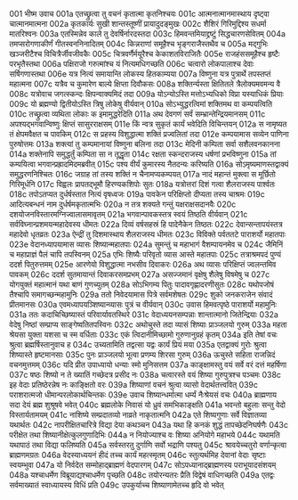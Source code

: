 001  	भीष्म उवाच
001a	एतच्छ्रुत्वा तु वचनं कृतात्मा कृतनिश्चयः
001c	आत्मनात्मानमास्थाय दृष्ट्वा चात्मानमात्मना
002a	कृतकार्यः सुखी शान्तस्तूष्णीं प्रायादुदङ्मुखः
002c	शैशिरं गिरिमुद्दिश्य सधर्मा मातरिश्वनः
003a	एतस्मिन्नेव काले तु देवर्षिर्नारदस्तदा
003c	हिमवन्तमियाद्द्रष्टुं सिद्धचारणसेवितम्
004a	तमप्सरोगणाकीर्णं गीतस्वननिनादितम्
004c	किन्नराणां समूहैश्च भृङ्गराजैस्तथैव च
005a	मद्गुभिः खञ्जरीटैश्च विचित्रैर्जीवजीवकैः
005c	चित्रवर्णैर्मयूरैश्च केकाशतविराजितैः
005e 	राजहंससमूहैश्च हृष्टैः परभृतैस्तथा
006a	पक्षिराजो गरुत्मांश्च यं नित्यमधिगच्छति
006c	चत्वारो लोकपालाश्च देवाः सर्षिगणास्तथा
006e 	यत्र नित्यं समायान्ति लोकस्य हितकाम्यया
007a	विष्णुना यत्र पुत्रार्थे तपस्तप्तं महात्मना
007c	यत्रैव च कुमारेण बाल्ये क्षिप्ता दिवौकसः
008a	शक्तिर्न्यस्ता क्षितितले त्रैलोक्यमवमन्य वै
008c	यत्रोवाच जगत्स्कन्दः क्षिपन्वाक्यमिदं तदा
009a	योऽन्योऽस्ति मत्तोऽभ्यधिको विप्रा यस्याधिकं प्रियाः
009c	यो ब्रह्मण्यो द्वितीयोऽस्ति त्रिषु लोकेषु वीर्यवान्
010a	सोऽभ्युद्धरत्विमां शक्तिमथ वा कम्पयत्विति
010c	तच्छ्रुत्वा व्यथिता लोकाः क इमामुद्धरेदिति
011a	अथ देवगणं सर्वं सम्भ्रान्तेन्द्रियमानसम्
011c	अपश्यद्भगवान्विष्णुः क्षिप्तं सासुरराक्षसम्
011e 	किं न्वत्र सुकृतं कार्यं भवेदिति विचिन्तयन्
012a	स नामृष्यत तं क्षेपमवैक्षत च पावकिम्
012c	स प्रहस्य विशुद्धात्मा शक्तिं प्रज्वलितां तदा
012e 	कम्पयामास सव्येन पाणिना पुरुषोत्तमः
013a	शक्त्यां तु कम्पमानायां विष्णुना बलिना तदा
013c	मेदिनी कम्पिता सर्वा सशैलवनकानना
014a	शक्तेनापि समुद्धर्तुं कम्पिता सा न तूद्धृता
014c	रक्षता स्कन्दराजस्य धर्षणां प्रभविष्णुना
015a	तां कम्पयित्वा भगवान्प्रह्रादमिदमब्रवीत्
015c	पश्य वीर्यं कुमारस्य नैतदन्यः करिष्यति
016a	सोऽमृष्यमाणस्तद्वाक्यं समुद्धरणनिश्चितः
016c	जग्राह तां तस्य शक्तिं न चैनामप्यकम्पयत्
017a	नादं महान्तं मुक्त्वा स मूर्छितो गिरिमूर्धनि
017c	विह्वलः प्रापतद्भूमौ हिरण्यकशिपोः सुतः
018a	यत्रोत्तरां दिशं गत्वा शैलराजस्य पार्श्वतः
018c	तपोऽतप्यत दुर्धर्षस्तात नित्यं वृषध्वजः
019a	पावकेन परिक्षिप्तो दीप्यता तस्य चाश्रमः
019c	आदित्यबन्धनं नाम दुर्धर्षमकृतात्मभिः
020a	न तत्र शक्यते गन्तुं यक्षराक्षसदानवैः
020c	दशयोजनविस्तारमग्निज्वालासमावृतम्
021a	भगवान्पावकस्तत्र स्वयं तिष्ठति वीर्यवान्
021c	सर्वविघ्नान्प्रशमयन्महादेवस्य धीमतः
022a	दिव्यं वर्षसहस्रं हि पादेनैकेन तिष्ठतः
022c	देवान्सन्तापयंस्तत्र महादेवो धृतव्रतः
023a	ऐन्द्रीं तु दिशमास्थाय शैलराजस्य धीमतः
023c	विविक्ते पर्वततटे पाराशर्यो महातपाः
023e 	वेदानध्यापयामास व्यासः शिष्यान्महातपाः
024a	सुमन्तुं च महाभागं वैशम्पायनमेव च
024c	जैमिनिं च महाप्राज्ञं पैलं चापि तपस्विनम्
025a	एभिः शिष्यैः परिवृतो व्यास आस्ते महातपाः
025c	तत्राश्रमपदं पुण्यं ददर्श पितुरुत्तमम्
025e 	आरणेयो विशुद्धात्मा नभसीव दिवाकरः
026a	अथ व्यासः परिक्षिप्तं ज्वलन्तमिव पावकम्
026c	ददर्श सुतमायान्तं दिवाकरसमप्रभम्
027a	असज्जमानं वृक्षेषु शैलेषु विषमेषु च
027c	योगयुक्तं महात्मानं यथा बाणं गुणच्युतम्
028a	सोऽभिगम्य पितुः पादावगृह्णादरणीसुतः
028c	यथोपजोषं तैश्चापि समागच्छन्महामुनिः
029a	ततो निवेदयामास पित्रे सर्वमशेषतः
029c	शुको जनकराजेन संवादं प्रीतमानसः
030a	एवमध्यापयञ्शिष्यान्व्यासः पुत्रं च वीर्यवान्
030c	उवास हिमवत्पृष्ठे पाराशर्यो महामुनिः
031a	ततः कदाचिच्छिष्यास्तं परिवार्यावतस्थिरे
031c	वेदाध्ययनसम्पन्नाः शान्तात्मानो जितेन्द्रियाः
032a	वेदेषु निष्ठां सम्प्राप्य साङ्गेष्वतितपस्विनः
032c	अथोचुस्ते तदा व्यासं शिष्याः प्राञ्जलयो गुरुम्
033a	महता श्रेयसा युक्ता यशसा च स्म वर्धिताः
033c	एकं त्विदानीमिच्छामो गुरुणानुग्रहं कृतम्
034a	इति तेषां वचः श्रुत्वा ब्रह्मर्षिस्तानुवाच ह
034c	उच्यतामिति तद्वत्सा यद्वः कार्यं प्रियं मया
035a	एतद्वाक्यं गुरोः श्रुत्वा शिष्यास्ते हृष्टमानसाः
035c	पुनः प्राञ्जलयो भूत्वा प्रणम्य शिरसा गुरुम्
036a	ऊचुस्ते सहिता राजन्निदं वचनमुत्तमम्
036c	यदि प्रीत उपाध्यायो धन्याः स्मो मुनिसत्तम
037a	काङ्क्षामस्तु वयं सर्वे वरं दत्तं महर्षिणा
037c	षष्ठः शिष्यो न ते ख्यातिं गच्छेदत्र प्रसीद नः
038a	चत्वारस्ते वयं शिष्या गुरुपुत्रश्च पञ्चमः
038c	इह वेदाः प्रतिष्ठेरन्नेष नः काङ्क्षितो वरः
039a	शिष्याणां वचनं श्रुत्वा व्यासो वेदार्थतत्त्ववित्
039c	पराशरात्मजो धीमान्परलोकार्थचिन्तकः
039e 	उवाच शिष्यान्धर्मात्मा धर्म्यं नैःश्रेयसं वचः
040a	ब्राह्मणाय सदा देयं ब्रह्म शुश्रूषवे भवेत्
040c	ब्रह्मलोके निवासं यो ध्रुवं समभिकाङ्क्षति
041a	भवन्तो बहुलाः सन्तु वेदो विस्तार्यतामयम्
041c	नाशिष्ये सम्प्रदातव्यो नाव्रते नाकृतात्मनि
042a	एते शिष्यगुणाः सर्वे विज्ञातव्या यथार्थतः
042c	नापरीक्षितचारित्रे विद्या देया कथञ्चन
043a	यथा हि कनकं शुद्धं तापच्छेदनिघर्षणैः
043c	परीक्षेत तथा शिष्यानीक्षेत्कुलगुणादिभिः
044a	न नियोज्याश्च वः शिष्या अनियोगे महाभये
044c	यथामति यथापाठं तथा विद्या फलिष्यति
045a	सर्वस्तरतु दुर्गाणि सर्वो भद्राणि पश्यतु
045c	श्रावयेच्चतुरो वर्णान्कृत्वा ब्राह्मणमग्रतः
046a	वेदस्याध्ययनं हीदं तच्च कार्यं महत्स्मृतम्
046c	स्तुत्यर्थमिह देवानां वेदाः सृष्टाः स्वयम्भुवा
047a	यो निर्वदेत सम्मोहाद्ब्राह्मणं वेदपारगम्
047c	सोऽपध्यानाद्ब्राह्मणस्य पराभूयादसंशयम्
048a	यश्चाधर्मेण विब्रूयाद्यश्चाधर्मेण पृच्छति
048c	तयोरन्यतरः प्रैति विद्वेषं वाधिगच्छति
049a	एतद्वः सर्वमाख्यातं स्वाध्यायस्य विधिं प्रति
049c	उपकुर्याच्च शिष्याणामेतच्च हृदि वो भवेत्

